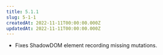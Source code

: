```yaml
---
title: 5.1.1
slug: 5-1-1
createdAt: 2022-11-11T00:00:00.000Z
updatedAt: 2022-11-11T00:00:00.000Z
---
```


-   Fixes ShadowDOM element recording missing mutations.

